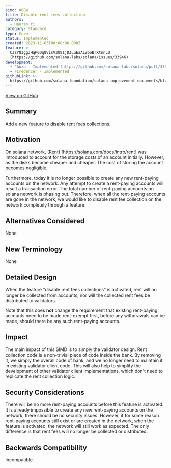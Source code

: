 ```yaml
---
simd: 0084
title: Disable rent fees collection
authors:
  - Haoran Yi
category: Standard
type: Core
status: Implemented
created: 2023-11-03T00:00:00.000Z
feature: >-
  CJzY83ggJHqPGDq8VisV3U91jDJLuEaALZooBrXtnnLU
  (https://github.com/solana-labs/solana/issues/33946)
development:
  - 'Anza - Implemented (https://github.com/solana-labs/solana/pull/33945)'
  - Firedancer - Implemented
githubLink: >-
  https://github.com/solana-foundation/solana-improvement-documents/blob/main/proposals/0084-anything.md
---
```

[View on GitHub](https://github.com/solana-foundation/solana-improvement-documents/blob/main/proposals/0084-anything.md)


## Summary

Add a new feature to disable rent fees collections.

## Motivation

On solana network, (Rent) [https://solana.com/docs/intro/rent] was introduced to
account for the storage costs of an account initially. However, as the disks
become cheaper and cheaper. The cost of storing the account becomes negligible.

Furthermore, today it is no longer possible to create any new rent-paying
accounts on the network. Any attempt to create a rent-paying accounts will
result a transaction error. The total number of rent-paying accounts on solana
network is phasing out. Therefore, when all the rent-paying accounts are gone in
the network, we would like to disable rent fee collection on the network
completely through a feature.


## Alternatives Considered

None

## New Terminology

None

## Detailed Design

When the feature "disable rent fees collections" is activated, rent will no
longer be collected from accounts, nor will the collected rent fees be
distributed to validators.

Note that this does **not** change the requirement that existing rent-paying
accounts need to be made rent-exempt first, before any withdrawals can be
made, should there be any such rent-paying accounts.

## Impact

The main impact of this SIMD is to simply the validator design. Rent collection
code is a non-trivial piece of code inside the bank. By removing it, we simply
the overall code of bank, and we no longer need to maintain it in existing
validator client code. This will also help to simplify the development of other
validator client implementations, which don't need to replicate the rent
collection logic.


## Security Considerations

There will be no more rent-paying accounts before this feature is activated. It
is already impossible to create any new rent-paying accounts on the network,
there should be no security issues. However, if for some reason rent-paying
accounts still exist or are created in the network, when the feature is
activated, the network will still work as expected. The only difference is that
rent fees will no longer be collected or distributed.


## Backwards Compatibility

Incompatible.
